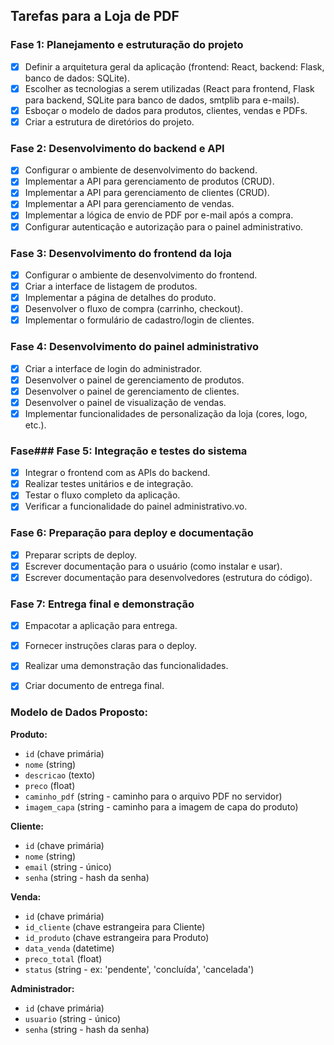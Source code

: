 ## Tarefas para a Loja de PDF

### Fase 1: Planejamento e estruturação do projeto
- [X] Definir a arquitetura geral da aplicação (frontend: React, backend: Flask, banco de dados: SQLite).
- [X] Escolher as tecnologias a serem utilizadas (React para frontend, Flask para backend, SQLite para banco de dados, smtplib para e-mails).
- [X] Esboçar o modelo de dados para produtos, clientes, vendas e PDFs.
- [X] Criar a estrutura de diretórios do projeto.

### Fase 2: Desenvolvimento do backend e API
- [X] Configurar o ambiente de desenvolvimento do backend.
- [X] Implementar a API para gerenciamento de produtos (CRUD).
- [X] Implementar a API para gerenciamento de clientes (CRUD).
- [X] Implementar a API para gerenciamento de vendas.
- [X] Implementar a lógica de envio de PDF por e-mail após a compra.
- [X] Configurar autenticação e autorização para o painel administrativo.

### Fase 3: Desenvolvimento do frontend da loja
- [X] Configurar o ambiente de desenvolvimento do frontend.
- [X] Criar a interface de listagem de produtos.
- [X] Implementar a página de detalhes do produto.
- [X] Desenvolver o fluxo de compra (carrinho, checkout).
- [X] Implementar o formulário de cadastro/login de clientes.

### Fase 4: Desenvolvimento do painel administrativo
- [X] Criar a interface de login do administrador.
- [X] Desenvolver o painel de gerenciamento de produtos.
- [X] Desenvolver o painel de gerenciamento de clientes.
- [X] Desenvolver o painel de visualização de vendas.
- [X] Implementar funcionalidades de personalização da loja (cores, logo, etc.).

### Fase### Fase 5: Integração e testes do sistema
- [X] Integrar o frontend com as APIs do backend.
- [X] Realizar testes unitários e de integração.
- [X] Testar o fluxo completo da aplicação.
- [X] Verificar a funcionalidade do painel administrativo.vo.

### Fase 6: Preparação para deploy e documentação
- [X] Preparar scripts de deploy.
- [X] Escrever documentação para o usuário (como instalar e usar).
- [X] Escrever documentação para desenvolvedores (estrutura do código).

### Fase 7: Entrega final e demonstração
- [X] Empacotar a aplicação para entrega.
- [X] Fornecer instruções claras para o deploy.
- [X] Realizar uma demonstração das funcionalidades.
- [X] Criar documento de entrega final.




### Modelo de Dados Proposto:

**Produto:**
- `id` (chave primária)
- `nome` (string)
- `descricao` (texto)
- `preco` (float)
- `caminho_pdf` (string - caminho para o arquivo PDF no servidor)
- `imagem_capa` (string - caminho para a imagem de capa do produto)

**Cliente:**
- `id` (chave primária)
- `nome` (string)
- `email` (string - único)
- `senha` (string - hash da senha)

**Venda:**
- `id` (chave primária)
- `id_cliente` (chave estrangeira para Cliente)
- `id_produto` (chave estrangeira para Produto)
- `data_venda` (datetime)
- `preco_total` (float)
- `status` (string - ex: 'pendente', 'concluída', 'cancelada')

**Administrador:**
- `id` (chave primária)
- `usuario` (string - único)
- `senha` (string - hash da senha)

